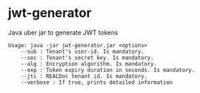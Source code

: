 # jwt-generator
Java uber jar to generate JWT tokens

    Usage: java -jar jwt-generator.jar <options>
        --sub : Tenant's user-id. Is mandatory.
        --sec : Tenant's secret key. Is mandatory.
        --alg : Encryption algorithm. Is mandatory.
        --exp : Token expiry duration in seconds. Is mandatory.
        --jti : REALDoc tenant id. Is mandatory.
        --verbose : If true, prints detailed information
